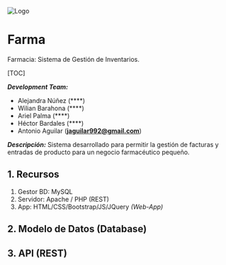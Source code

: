 ![Logo](./00.Branding/Logox100.png)

# Farma

Farmacia: Sistema de Gestión de Inventarios.

[TOC]

***Development Team:***

* Alejandra Núñez (****)
* Wilian Barahona (****)
* Ariel Palma (****)
* Héctor Bardales (****)
* Antonio Aguilar (**jaguilar992@gmail.com**)

***Descripción:***
Sistema desarrollado para permitir la gestión de facturas y entradas de producto para un negocio farmacéutico pequeño.

## 1. Recursos
1. Gestor BD: MySQL
2. Servidor: Apache / PHP (REST)
3. App: HTML/CSS/Bootstrap/JS/JQuery  *(Web-App)*

## 2. Modelo de Datos (Database)

## 3. API (REST)
